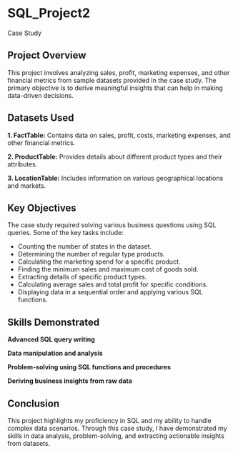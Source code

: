 # SQL_Project2
Case Study
    
<h2>Project Overview</h2>
    
<p>This project involves analyzing sales, profit, marketing expenses, and other financial metrics from sample datasets provided in the case study. The primary objective is to derive meaningful insights that can help in making data-driven decisions.</p>
    
<h2>Datasets Used</h2>
    
<p><b>1. FactTable:</b> Contains data on sales, profit, costs, marketing expenses, and other financial metrics.</p>
<p><b>2. ProductTable:</b> Provides details about different product types and their attributes.</p>
<p><b>3. LocationTable:</b> Includes information on various geographical locations and markets.</p>
    
<h2>Key Objectives</h2>
<p>The case study required solving various business questions using SQL queries. Some of the key tasks include:</p>
    <ul>
        <li>Counting the number of states in the dataset.</li>
        <li>Determining the number of regular type products.</li>
        <li>Calculating the marketing spend for a specific product.</li>
        <li>Finding the minimum sales and maximum cost of goods sold.</li>
        <li>Extracting details of specific product types.</li>
        <li>Calculating average sales and total profit for specific conditions.</li>
        <li>Displaying data in a sequential order and applying various SQL functions.</li>
</ul>
<h2>Skills Demonstrated</h2>
<p><b>Advanced SQL query writing</b></p>
    <p><b>Data manipulation and analysis</b></p>
    <p><b>Problem-solving using SQL functions and procedures</b></p>
    <p><b>Deriving business insights from raw data</b></p>
    
<h2>Conclusion</h2>
    
<p>This project highlights my proficiency in SQL and my ability to handle complex data scenarios. Through this case study, I have demonstrated my skills in data analysis, problem-solving, and extracting actionable insights from datasets.</p>
    

